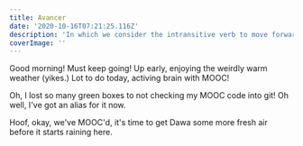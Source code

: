 ```yaml
---
title: Avancer
date: '2020-10-16T07:21:25.116Z'
description: 'In which we consider the intransitive verb to move forward, as in a person or troops!'
coverImage: ''
---
```


Good morning! Must keep going! Up early, enjoying the weirdly warm weather (yikes.) Lot to do today, activing brain with MOOC!

Oh, I lost so many green boxes to not checking my MOOC code into git! Oh well, I've got an alias for it now.

Hoof, okay, we've MOOC'd, it's time to get Dawa some more fresh air before it starts raining here.
